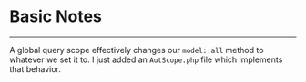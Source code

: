# Basic Notes

---

A global query scope effectively changes our `model::all` method to whatever we set it to.
I just added an `AutScope.php` file which implements that behavior.

